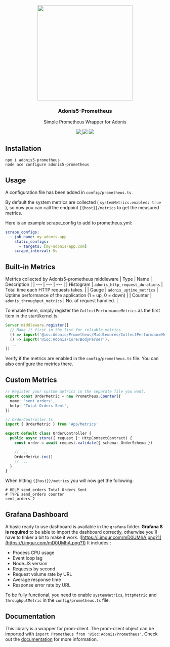 <div align="center">
  <img src="https://i.imgur.com/QZf8jrj.png" width="300px" />  
  <br/>
  <h3>Adonis5-Prometheus</h3>
  <p>Simple Prometheus Wrapper for Adonis</p>
  <a href="https://www.npmjs.com/package/adonis5-prometheus">
    <img src="https://img.shields.io/npm/v/adonis5-prometheus.svg?style=for-the-badge&logo=npm" />
  </a>
  <img src="https://img.shields.io/npm/l/adonis5-prometheus?color=blueviolet&style=for-the-badge" />
  <img src="https://img.shields.io/badge/Typescript-294E80.svg?style=for-the-badge&logo=typescript" />
</div>

## Installation
```
npm i adonis5-prometheus
node ace configure adonis5-prometheus
```

## Usage

A configuration file has been added in `config/prometheus.ts`.

By default the system metrics are collected ( `systemMetrics.enabled: true` ), so now you can call the endpoint `{{host}}/metrics` to get the measured metrics.

Here is an example scrape_config to add to prometheus.yml:
```yaml
scrape_configs:
  - job_name: my-adonis-app
    static_configs:
      - targets: [my-adonis-app.com]
    scrape_interval: 5s
```

## Built-in Metrics
Metrics collected by Adonis5-prometheus middleware
| Type      | Name                              | Description                                                 |
| ---       | ---                               | ---                                                         |
| Histogram | `adonis_http_request_durations`   | Total time each HTTP requests takes.                        |
| Gauge     | `adonis_uptime_metrics`           | Uptime performance of the application (1 = up, 0 = down)    |
| Counter   | `adonis_throughput_metrics`       | No. of request handled.                                     |

To enable them, simply register the `CollectPerformanceMetrics` as the first item in the start/kernel.ts:
```typescript
Server.middleware.register([
  // Make it first in the list for reliable metrics.
  () => import('@ioc:Adonis/Prometheus/Middlewares/CollectPerformanceMetrics'),
  () => import('@ioc:Adonis/Core/BodyParser'),
  ...
])
```
Verify if the metrics are enabled in the `config/prometheus.ts` file. You can also configure the metrics there.

## Custom Metrics
```typescript
// Register your custom metrics in the separate file you want.
export const OrderMetric = new Prometheus.Counter({
  name: 'sent_orders',
  help: 'Total Orders Sent',
})

// OrderController.ts
import { OrderMetric } from 'App/Metrics'

export default class OrderController {
  public async store({ request }: HttpContextContract) {
    const order = await request.validate({ schema: OrderSchema })

    // ...
    OrderMetric.inc()
    // ...
  }
}
```
When hitting `{{host}}/metrics` you will now get the following:
```
# HELP send_orders Total Orders Sent
# TYPE send_orders counter
sent_orders 2
```

## Grafana Dashboard
A basic ready to use dashboard is available in the `grafana` folder.
**Grafana 8 is required** to be able to import the dashboard correctly, otherwise you'll have to tinker a bit to make it work.
![https://i.imgur.com/mD0UMhA.png?1](https://i.imgur.com/mD0UMhA.png?1)
It includes :
- Process CPU usage
- Event loop lag
- Node.JS version
- Requests by second
- Request volume rate by URL
- Average response time
- Response error rate by URL

To be fully functional, you need to enable `systemMetrics`, `httpMetric` and `throughputMetric` in the `config/prometheus.ts` file.

## Documentation
This library is a wrapper for prom-client. The prom-client object can be imported with `import Prometheus from '@ioc:Adonis/Prometheus'`. Check out the [documentation](https://github.com/siimon/prom-client) for more information.
